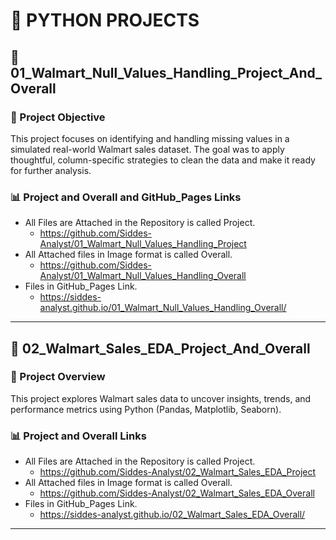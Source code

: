 # 🐍 PYTHON PROJECTS

## 🛒 01_Walmart_Null_Values_Handling_Project_And_Overall

### 📌 Project Objective
This project focuses on identifying and handling missing values in a simulated real-world Walmart sales dataset. The goal was to apply thoughtful, column-specific strategies to clean the data and make it ready for further analysis.

### 📊 Project and Overall and GitHub_Pages Links
- All Files are Attached in the Repository is called Project.
  - https://github.com/Siddes-Analyst/01_Walmart_Null_Values_Handling_Project
- All Attached files in Image format is called Overall.
  - https://github.com/Siddes-Analyst/01_Walmart_Null_Values_Handling_Overall
- Files in GitHub_Pages Link.
  - https://siddes-analyst.github.io/01_Walmart_Null_Values_Handling_Overall/
---

## 🛒 02_Walmart_Sales_EDA_Project_And_Overall

### 📌 Project Overview
This project explores Walmart sales data to uncover insights, trends, and performance metrics using Python (Pandas, Matplotlib, Seaborn).

### 📊 Project and Overall Links
- All Files are Attached in the Repository is called Project.
  - https://github.com/Siddes-Analyst/02_Walmart_Sales_EDA_Project
- All Attached files in Image format is called Overall.
  - https://github.com/Siddes-Analyst/02_Walmart_Sales_EDA_Overall
- Files in GitHub_Pages Link.
  - https://siddes-analyst.github.io/02_Walmart_Sales_EDA_Overall/
---
